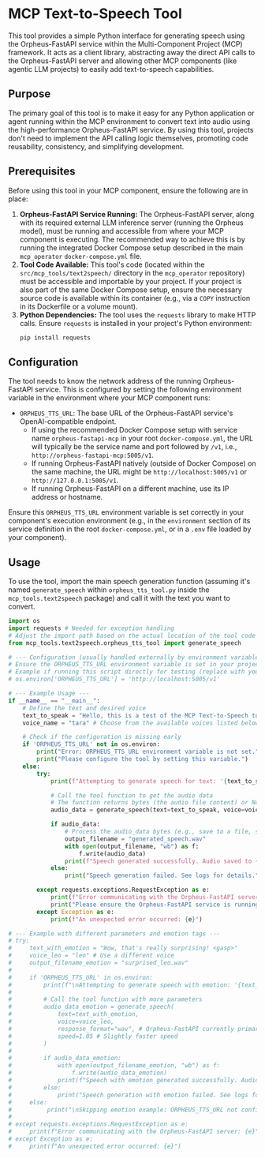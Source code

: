 # MCP Text-to-Speech Tool

This tool provides a simple Python interface for generating speech using the Orpheus-FastAPI service within the Multi-Component Project (MCP) framework. It acts as a client library, abstracting away the direct API calls to the Orpheus-FastAPI server and allowing other MCP components (like agentic LLM projects) to easily add text-to-speech capabilities.

## Purpose

The primary goal of this tool is to make it easy for any Python application or agent running within the MCP environment to convert text into audio using the high-performance Orpheus-FastAPI service. By using this tool, projects don't need to implement the API calling logic themselves, promoting code reusability, consistency, and simplifying development.

## Prerequisites

Before using this tool in your MCP component, ensure the following are in place:

1.  **Orpheus-FastAPI Service Running:** The Orpheus-FastAPI server, along with its required external LLM inference server (running the Orpheus model), must be running and accessible from where your MCP component is executing. The recommended way to achieve this is by running the integrated Docker Compose setup described in the main `mcp_operator` `docker-compose.yml` file.
2.  **Tool Code Available:** This tool's code (located within the `src/mcp_tools/text2speech/` directory in the `mcp_operator` repository) must be accessible and importable by your project. If your project is also part of the same Docker Compose setup, ensure the necessary source code is available within its container (e.g., via a `COPY` instruction in its Dockerfile or a volume mount).
3.  **Python Dependencies:** The tool uses the `requests` library to make HTTP calls. Ensure `requests` is installed in your project's Python environment:
    ```bash
    pip install requests
    ```

## Configuration

The tool needs to know the network address of the running Orpheus-FastAPI service. This is configured by setting the following environment variable in the environment where your MCP component runs:

* `ORPHEUS_TTS_URL`: The base URL of the Orpheus-FastAPI service's OpenAI-compatible endpoint.
    * If using the recommended Docker Compose setup with service name `orpheus-fastapi-mcp` in your root `docker-compose.yml`, the URL will typically be the service name and port followed by `/v1`, i.e., `http://orpheus-fastapi-mcp:5005/v1`.
    * If running Orpheus-FastAPI natively (outside of Docker Compose) on the same machine, the URL might be `http://localhost:5005/v1` or `http://127.0.0.1:5005/v1`.
    * If running Orpheus-FastAPI on a different machine, use its IP address or hostname.

Ensure this `ORPHEUS_TTS_URL` environment variable is set correctly in your component's execution environment (e.g., in the `environment` section of its service definition in the root `docker-compose.yml`, or in a `.env` file loaded by your component).

## Usage

To use the tool, import the main speech generation function (assuming it's named `generate_speech` within `orpheus_tts_tool.py` inside the `mcp_tools.text2speech` package) and call it with the text you want to convert.

```python
import os
import requests # Needed for exception handling
# Adjust the import path based on the actual location of the tool code
from mcp_tools.text2speech.orpheus_tts_tool import generate_speech

# --- Configuration (usually handled externally by environment variables in Docker) ---
# Ensure the ORPHEUS_TTS_URL environment variable is set in your project's environment.
# Example if running this script directly for testing (replace with your actual URL):
# os.environ['ORPHEUS_TTS_URL'] = 'http://localhost:5005/v1'

# --- Example Usage ---
if __name__ == "__main__":
    # Define the text and desired voice
    text_to_speak = "Hello, this is a test of the MCP Text-to-Speech tool using Orpheus-FastAPI."
    voice_name = "tara" # Choose from the available voices listed below

    # Check if the configuration is missing early
    if 'ORPHEUS_TTS_URL' not in os.environ:
        print("Error: ORPHEUS_TTS_URL environment variable is not set.")
        print("Please configure the tool by setting this variable.")
    else:
        try:
            print(f"Attempting to generate speech for text: '{text_to_speak}' using voice: '{voice_name}'")

            # Call the tool function to get the audio data
            # The function returns bytes (the audio file content) or None if an error occurred.
            audio_data = generate_speech(text=text_to_speak, voice=voice_name)

            if audio_data:
                # Process the audio_data bytes (e.g., save to a file, send over network)
                output_filename = "generated_speech.wav"
                with open(output_filename, "wb") as f:
                    f.write(audio_data)
                print(f"Speech generated successfully. Audio saved to {output_filename}")
            else:
                print("Speech generation failed. See logs for details.")

        except requests.exceptions.RequestException as e:
            print(f"Error communicating with the Orpheus-FastAPI server: {e}")
            print("Please ensure the Orpheus-FastAPI service is running and ORPHEUS_TTS_URL is set correctly.")
        except Exception as e:
            print(f"An unexpected error occurred: {e}")

# --- Example with different parameters and emotion tags ---
# try:
#     text_with_emotion = "Wow, that's really surprising! <gasp>"
#     voice_leo = "leo" # Use a different voice
#     output_filename_emotion = "surprised_leo.wav"
#
#     if 'ORPHEUS_TTS_URL' in os.environ:
#         print(f"\nAttempting to generate speech with emotion: '{text_with_emotion}' using voice: '{voice_leo}'")
#
#         # Call the tool function with more parameters
#         audio_data_emotion = generate_speech(
#             text=text_with_emotion,
#             voice=voice_leo,
#             response_format="wav", # Orpheus-FastAPI currently primarily supports 'wav'
#             speed=1.05 # Slightly faster speed
#         )
#
#         if audio_data_emotion:
#             with open(output_filename_emotion, "wb") as f:
#                 f.write(audio_data_emotion)
#             print(f"Speech with emotion generated successfully. Audio saved to {output_filename_emotion}")
#         else:
#             print("Speech generation with emotion failed. See logs for details.")
#     else:
#          print("\nSkipping emotion example: ORPHEUS_TTS_URL not configured.")
#
# except requests.exceptions.RequestException as e:
#     print(f"Error communicating with the Orpheus-FastAPI server: {e}")
# except Exception as e:
#     print(f"An unexpected error occurred: {e}")